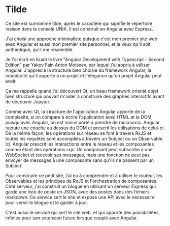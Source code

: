 # Tilde

Ce site est surnommé tilde, après le caractère qui signifie le répertoire maison dans la console UNIX. Il est construit en Angular avec Express.

J'ai choisi une approche minimaliste puisque c'est mon premier site web avec Angular et aussi mon premier site personnel, et je veux qu'il soit authentique, qu'il me ressemble.

Je l'ai écrit en lisant le livre "Angular Development with Typescript - Second Edition" par Yakov Fain Anton Moiseev, par lequel j'ai appris à utiliser Angular. J'apprécie la structure bien choisie du framework Angular, la modularité qu'il apporte à un projet et l'élégance qu'un projet Angular peut avoir.

Ça me rappelle quand j'ai découvert Qt, un beau framework orienté objet bien structuré qui pouvait m'aider à construire des graphes interactifs avant de découvrir Jupyter.

Comme avec Qt, la structure de l'application Angular apporte de la complexité, si on compare à écrire l'application avec HTML et le DOM, puisqu'avec Angular, on est moins porté à prendre de raccourcis. Angular rajoute une couche au dessus du DOM et prescrit les utilisations de celui-ci. De la même façon, les opérations sur réseau se font à travers RxJS et toutes les requêtes sont accomplies à travers un Subject ou un Observable. Ici, Angular prescrit les intéractions entre le réseau et les composantes comme étant des opérations rxjs. Un composant peut subscribe à une WebSocket et recevoir ses messages, mais une fonction ne peut pas envoyer de messages à une composante sans qu'ils ne passent par un Subject.

Pour construire ce petit site, j'ai eu à comprendre et à utiliser le routeur, les Observables et les principes de RxJS et l'orchestration de composantes. Côté serveur, j'ai construit un blogue en utilisant un serveur Express qui garde une liste de poste en JSON, avec des postes dans des fichiers markdown. Ce service sert le site et expose une API avec le nécessaire pour servir le blogue et le garder à jour.

C'est aussi le service qui sert le site web, et qui apporte des possibilitées infinies pour son extension future lorsque couplé avec Angular.